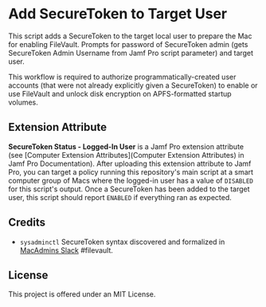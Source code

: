 # Add SecureToken to Target User

This script adds a SecureToken to the target local user to prepare the Mac for enabling FileVault. Prompts for password of SecureToken admin (gets SecureToken Admin Username from Jamf Pro script parameter) and target user.

This workflow is required to authorize programmatically-created user accounts (that were not already explicitly given a SecureToken) to enable or use FileVault and unlock disk encryption on APFS-formatted startup volumes.

## Extension Attribute

**SecureToken Status - Logged-In User** is a Jamf Pro extension attribute (see [Computer Extension Attributes](Computer Extension Attributes) in Jamf Pro Documentation). After uploading this extension attribute to Jamf Pro, you can target a policy running this repository's main script at a smart computer group of Macs where the logged-in user has a value of `DISABLED` for this script's output. Once a SecureToken has been added to the target user, this script should report `ENABLED` if everything ran as expected.

## Credits

- `sysadminctl` SecureToken syntax discovered and formalized in [MacAdmins Slack](https://macadmins.slack.com) #filevault.

## License

This project is offered under an MIT License.
